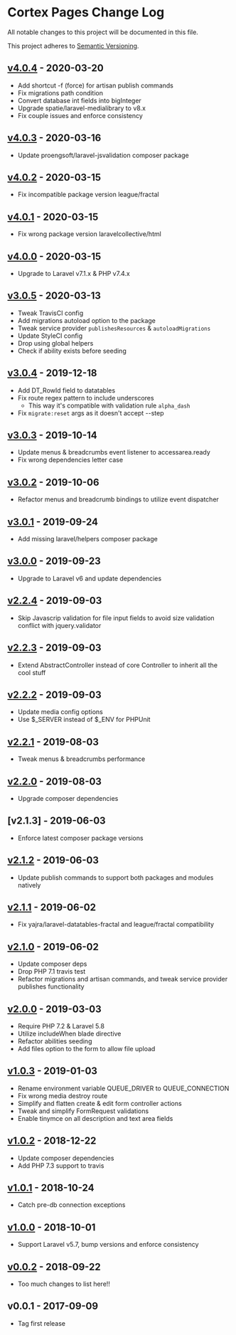 # Cortex Pages Change Log

All notable changes to this project will be documented in this file.

This project adheres to [Semantic Versioning](CONTRIBUTING.md).


## [v4.0.4] - 2020-03-20
- Add shortcut -f (force) for artisan publish commands
- Fix migrations path condition
- Convert database int fields into bigInteger
- Upgrade spatie/laravel-medialibrary to v8.x
- Fix couple issues and enforce consistency

## [v4.0.3] - 2020-03-16
- Update proengsoft/laravel-jsvalidation composer package

## [v4.0.2] - 2020-03-15
- Fix incompatible package version league/fractal

## [v4.0.1] - 2020-03-15
- Fix wrong package version laravelcollective/html

## [v4.0.0] - 2020-03-15
- Upgrade to Laravel v7.1.x & PHP v7.4.x

## [v3.0.5] - 2020-03-13
- Tweak TravisCI config
- Add migrations autoload option to the package
- Tweak service provider `publishesResources` & `autoloadMigrations`
- Update StyleCI config
- Drop using global helpers
- Check if ability exists before seeding

## [v3.0.4] - 2019-12-18
- Add DT_RowId field to datatables
- Fix route regex pattern to include underscores
  - This way it's compatible with validation rule `alpha_dash`
- Fix `migrate:reset` args as it doesn't accept --step

## [v3.0.3] - 2019-10-14
- Update menus & breadcrumbs event listener to accessarea.ready
- Fix wrong dependencies letter case

## [v3.0.2] - 2019-10-06
- Refactor menus and breadcrumb bindings to utilize event dispatcher

## [v3.0.1] - 2019-09-24
- Add missing laravel/helpers composer package

## [v3.0.0] - 2019-09-23
- Upgrade to Laravel v6 and update dependencies

## [v2.2.4] - 2019-09-03
- Skip Javascrip validation for file input fields to avoid size validation conflict with jquery.validator

## [v2.2.3] - 2019-09-03
- Extend AbstractController instead of core Controller to inherit all the cool stuff

## [v2.2.2] - 2019-09-03
- Update media config options
- Use $_SERVER instead of $_ENV for PHPUnit

## [v2.2.1] - 2019-08-03
- Tweak menus & breadcrumbs performance

## [v2.2.0] - 2019-08-03
- Upgrade composer dependencies

## [v2.1.3] - 2019-06-03
- Enforce latest composer package versions

## [v2.1.2] - 2019-06-03
- Update publish commands to support both packages and modules natively

## [v2.1.1] - 2019-06-02
- Fix yajra/laravel-datatables-fractal and league/fractal compatibility

## [v2.1.0] - 2019-06-02
- Update composer deps
- Drop PHP 7.1 travis test
- Refactor migrations and artisan commands, and tweak service provider publishes functionality

## [v2.0.0] - 2019-03-03
- Require PHP 7.2 & Laravel 5.8
- Utilize includeWhen blade directive
- Refactor abilities seeding
- Add files option to the form to allow file upload

## [v1.0.3] - 2019-01-03
- Rename environment variable QUEUE_DRIVER to QUEUE_CONNECTION
- Fix wrong media destroy route
- Simplify and flatten create & edit form controller actions
- Tweak and simplify FormRequest validations
- Enable tinymce on all description and text area fields

## [v1.0.2] - 2018-12-22
- Update composer dependencies
- Add PHP 7.3 support to travis

## [v1.0.1] - 2018-10-24
- Catch pre-db connection exceptions

## [v1.0.0] - 2018-10-01
- Support Laravel v5.7, bump versions and enforce consistency

## [v0.0.2] - 2018-09-22
- Too much changes to list here!!

## v0.0.1 - 2017-09-09
- Tag first release

[v4.0.4]: https://github.com/rinvex/cortex-pages/compare/v4.0.3...v4.0.4
[v4.0.3]: https://github.com/rinvex/cortex-pages/compare/v4.0.2...v4.0.3
[v4.0.2]: https://github.com/rinvex/cortex-pages/compare/v4.0.1...v4.0.2
[v4.0.1]: https://github.com/rinvex/cortex-pages/compare/v4.0.0...v4.0.1
[v4.0.0]: https://github.com/rinvex/cortex-pages/compare/v3.0.5...v4.0.0
[v3.0.5]: https://github.com/rinvex/cortex-pages/compare/v3.0.4...v3.0.5
[v3.0.4]: https://github.com/rinvex/cortex-pages/compare/v3.0.3...v3.0.4
[v3.0.3]: https://github.com/rinvex/cortex-pages/compare/v3.0.2...v3.0.3
[v3.0.2]: https://github.com/rinvex/cortex-pages/compare/v3.0.1...v3.0.2
[v3.0.1]: https://github.com/rinvex/cortex-pages/compare/v3.0.0...v3.0.1
[v3.0.0]: https://github.com/rinvex/cortex-pages/compare/v2.2.4...v3.0.0
[v2.2.4]: https://github.com/rinvex/cortex-pages/compare/v2.2.3...v2.2.4
[v2.2.3]: https://github.com/rinvex/cortex-pages/compare/v2.2.2...v2.2.3
[v2.2.2]: https://github.com/rinvex/cortex-pages/compare/v2.2.1...v2.2.2
[v2.2.1]: https://github.com/rinvex/cortex-pages/compare/v2.2.0...v2.2.1
[v2.2.0]: https://github.com/rinvex/cortex-pages/compare/v2.1.2...v2.2.0
[v2.1.2]: https://github.com/rinvex/cortex-pages/compare/v2.1.1...v2.1.2
[v2.1.1]: https://github.com/rinvex/cortex-pages/compare/v2.1.0...v2.1.1
[v2.1.0]: https://github.com/rinvex/cortex-pages/compare/v2.0.0...v2.1.0
[v2.0.0]: https://github.com/rinvex/cortex-pages/compare/v1.0.3...v2.0.0
[v1.0.3]: https://github.com/rinvex/cortex-pages/compare/v1.0.2...v1.0.3
[v1.0.2]: https://github.com/rinvex/cortex-pages/compare/v1.0.1...v1.0.2
[v1.0.1]: https://github.com/rinvex/cortex-pages/compare/v1.0.0...v1.0.1
[v1.0.0]: https://github.com/rinvex/cortex-pages/compare/v0.0.2...v1.0.0
[v0.0.2]: https://github.com/rinvex/cortex-pages/compare/v0.0.1...v0.0.2
